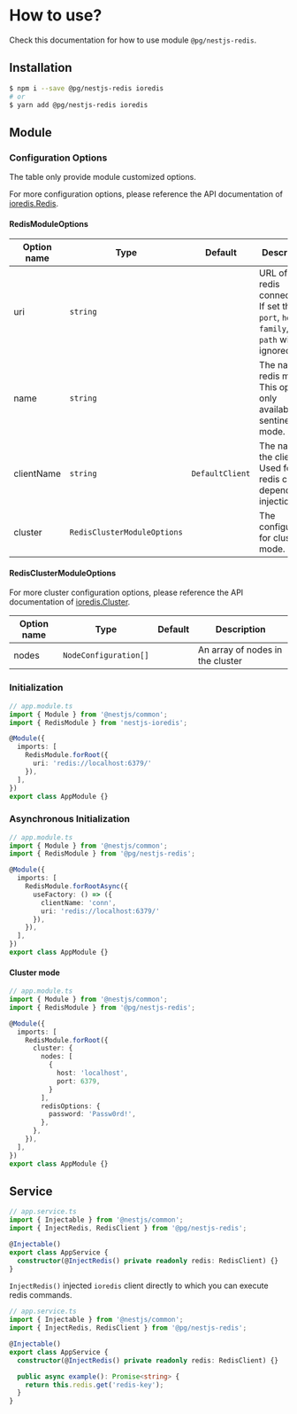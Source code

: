 # How to use?

Check this documentation for how to use module `@pg/nestjs-redis`.

## Installation

```bash
$ npm i --save @pg/nestjs-redis ioredis
# or
$ yarn add @pg/nestjs-redis ioredis
```

## Module

### Configuration Options

The table only provide module customized options.

For more configuration options, please reference the API documentation of [ioredis.Redis](https://github.com/luin/ioredis/blob/master/API.md#new_Redis_new).

#### RedisModuleOptions

| Option name | Type | Default | Description |
|---|---|---|---|
| uri | `string` |  | URL of the redis connection. If set the `port`, `host`, `family`, and `path` will be ignored. |
| name | `string` |  | The name of redis master. This options only available for sentinel mode. |
| clientName | `string` | `DefaultClient` | The name of the client. Used for redis client dependency injection. |
| cluster | `RedisClusterModuleOptions` |  | The configuration for cluster mode. |

#### RedisClusterModuleOptions

For more cluster configuration options, please reference the API documentation of [ioredis.Cluster](https://github.com/luin/ioredis/blob/master/API.md#new_Cluster_new).

| Option name | Type | Default | Description |
|---|---|---|---|
| nodes | `NodeConfiguration[]` | | An array of nodes in the cluster |

### Initialization

```ts
// app.module.ts
import { Module } from '@nestjs/common';
import { RedisModule } from 'nestjs-ioredis';

@Module({
  imports: [
    RedisModule.forRoot({
      uri: 'redis://localhost:6379/'
    }),
  ],
})
export class AppModule {}
```

### Asynchronous Initialization

```ts
// app.module.ts
import { Module } from '@nestjs/common';
import { RedisModule } from '@pg/nestjs-redis';

@Module({
  imports: [
    RedisModule.forRootAsync({
      useFactory: () => ({
        clientName: 'conn',
        uri: 'redis://localhost:6379/'
      }),
    }),
  ],
})
export class AppModule {}
```

#### Cluster mode

```ts
// app.module.ts
import { Module } from '@nestjs/common';
import { RedisModule } from '@pg/nestjs-redis';

@Module({
  imports: [
    RedisModule.forRoot({
      cluster: {
        nodes: [
          {
            host: 'localhost',
            port: 6379,
          }
        ],
        redisOptions: {
          password: 'Passw0rd!',
        },
      },
    }),
  ],
})
export class AppModule {}
```

## Service

```ts
// app.service.ts
import { Injectable } from '@nestjs/common';
import { InjectRedis, RedisClient } from '@pg/nestjs-redis';

@Injectable()
export class AppService {
  constructor(@InjectRedis() private readonly redis: RedisClient) {}
}
```

`InjectRedis()` injected `ioredis` client directly to which you can execute redis commands.

```ts
// app.service.ts
import { Injectable } from '@nestjs/common';
import { InjectRedis, RedisClient } from '@pg/nestjs-redis';

@Injectable()
export class AppService {
  constructor(@InjectRedis() private readonly redis: RedisClient) {}

  public async example(): Promise<string> {
    return this.redis.get('redis-key');
  }
}
```
